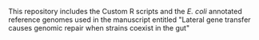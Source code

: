 This repository includes the Custom R scripts and the _E. coli_ annotated reference genomes used in the manuscript entitled "Lateral gene transfer causes genomic repair when strains coexist in the gut"
